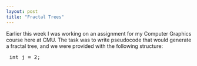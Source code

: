 ```yaml
---
layout: post
title: "Fractal Trees"
---
```

<link href="/src/prettify.css" type="text/css" rel="stylesheet" />
<script type="text/javascript" src="/src/prettify.js"></script>
Earlier this week I was working on an assignment for my Computer Graphics course here at CMU. The task was to write pseudocode that would generate a fractal tree, and we were provided with the following structure:

<pre> int j = 2;</pre>
